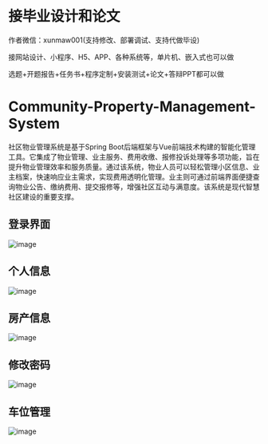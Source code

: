 # 接毕业设计和论文
作者微信：xunmaw001(支持修改、部署调试、支持代做毕设)

接网站设计、小程序、H5、APP、各种系统等，单片机、嵌入式也可以做

选题+开题报告+任务书+程序定制+安装测试+论文+答辩PPT都可以做
# Community-Property-Management-System
社区物业管理系统是基于Spring Boot后端框架与Vue前端技术构建的智能化管理工具。它集成了物业管理、业主服务、费用收缴、报修投诉处理等多项功能，旨在提升物业管理效率和服务质量。通过该系统，物业人员可以轻松管理小区信息、业主档案，快速响应业主需求，实现费用透明化管理。业主则可通过前端界面便捷查询物业公告、缴纳费用、提交报修等，增强社区互动与满意度。该系统是现代智慧社区建设的重要支撑。
## 登录界面
![image](https://github.com/user-attachments/assets/efd57c7e-7480-44fc-afa6-541713eccc6d)
## 个人信息
![image](https://github.com/user-attachments/assets/c139fb0a-0675-41b4-9a67-0b6827bd8b27)
## 房产信息
![image](https://github.com/user-attachments/assets/4235fa8b-50ed-43de-9f1a-09eb363854fd)
## 修改密码
![image](https://github.com/user-attachments/assets/a7aa519e-9230-4522-a319-d91f48e1e95c)
## 车位管理
![image](https://github.com/user-attachments/assets/8379e847-e51b-4fe3-b148-e7136dbd0c8e)
